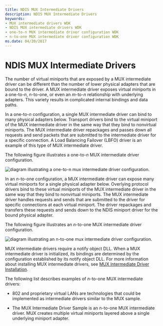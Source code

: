 ```yaml
---
title: NDIS MUX Intermediate Drivers
description: NDIS MUX Intermediate Drivers
keywords:
- MUX intermediate drivers WDK
- NDIS MUX intermediate drivers WDK
- one-to-n MUX intermediate driver configuration WDK
- n-to-one MUX intermediate driver configuration WDK
ms.date: 04/20/2017
---
```


# NDIS MUX Intermediate Drivers





The number of virtual miniports that are exposed by a MUX intermediate driver can be different than the number of lower physical adapters that are bound to the driver. A MUX intermediate driver exposes virtual miniports in a one-to-*n*, *n*-to-one, or even an *m*-to-*n* relationship with underlying adapters. This variety results in complicated internal bindings and data paths.

In a one-to-*n* configuration, a single MUX intermediate driver can bind to many physical adapters below. Transport drivers bind to the virtual miniport of the MUX intermediate driver in the same way that they bind to nonvirtual miniports. The MUX intermediate driver repackages and passes down all requests and send packets that are submitted to the intermediate driver for a specific connection. A Load Balancing Failover (LBFO) driver is an example of this type of MUX intermediate driver.

The following figure illustrates a one-to-*n* MUX intermediate driver configuration.

![diagram illustrating a one-to-n mux intermediate driver configuration.](images/1tonmux.png)

In an *n*-to-one configuration, a MUX intermediate driver can expose many virtual miniports for a single physical adapter below. Overlying protocol drivers bind to these virtual miniports of the MUX intermediate driver in the same way that they bind to nonvirtual miniports. The MUX intermediate driver handles requests and sends that are submitted to the driver for specific connections at each virtual miniport. The driver repackages and transfers these requests and sends down to the NDIS miniport driver for the bound physical adapter.

The following figure illustrates an *n*-to-one MUX intermediate driver configuration.

![diagram illustrating an n-to-one mux intermediate driver configuration.](images/nto1mux.png)

MUX intermediate drivers require a notify object DLL. When a MUX intermediate driver is initialized, its bindings are determined by the configuration established by its notify object DLL. For more information about installing MUX intermediate drivers, see [MUX Intermediate Driver Installation](mux-intermediate-driver-installation.md).

The following list describes examples of *n*-to-one MUX intermediate drivers:

-   802 and proprietary virtual LANs are technologies that could be implemented as intermediate drivers similar to the MUX sample.

-   The MUX Intermediate Driver Sample is an n-to-one MUX intermediate driver. MUX creates multiple virtual miniports layered above a single underlying miniport adapter.

 

 





